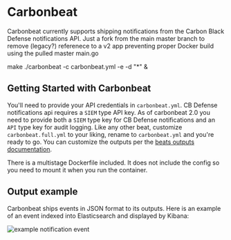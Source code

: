# Carbonbeat

Carbonbeat currently supports shipping notifications from the Carbon Black Defense notifications API. Just a fork from the main master branch to remove (legacy?) referenece to a v2 app preventing proper Docker build using the pulled master main.go

make 
./carbonbeat -c carbonbeat.yml -e -d "*" &

## Getting Started with Carbonbeat
You'll need to provide your API credentials in `carbonbeat.yml`. CB Defense notifications api requires a `SIEM` type API key.
As of carbonbeat 2.0 you need to provide both a `SIEM` type key for CB Defense notifications and an `API` type key for audit logging.
Like any other beat, customize `carbonbeat.full.yml` to your liking, rename to `carbonbeat.yml` and you're ready to go.
You can customize the outputs per the [beats outputs documentation](https://www.elastic.co/guide/en/beats/filebeat/current/configuring-output.html).

There is a multistage Dockerfile included. It does not include the config so you need to mount it when you run the container.

## Output example

Carbonbeat ships events in JSON format to its outputs. Here is an example of an event indexed into Elasticsearch and displayed by Kibana:

![example notification event](docs/carbonbeat-event.png "example notification event")
